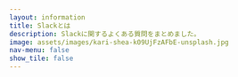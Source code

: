 ```yaml
---
layout: information
title: Slackとは
description: Slackに関するよくある質問をまとめました。
image: assets/images/kari-shea-k09UjFzAFbE-unsplash.jpg
nav-menu: false
show_tile: false
---
```


